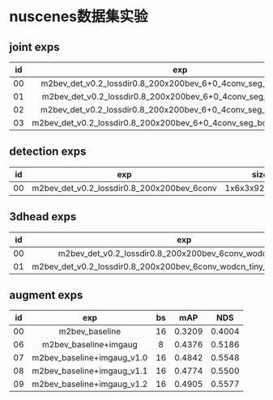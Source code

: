 # nuscenes数据集实验

## joint exps
|id|exp|bs|mAP|NDS|mIoU|IoU@road|IoU@lane|
|:-:|:-:|:-:|:-:|:-:|:-:|:-:|:-:|
|00|m2bev_det_v0.2_lossdir0.8_200x200bev_6+0_4conv_seg_box2d(paper)|24|0.340|0.401|0.523|-|-|
|01|m2bev_det_v0.2_lossdir0.8_200x200bev_6+0_4conv_seg_box2d(repro)|8|0.352|0.407|0.532|0.722|0.341|
|02|m2bev_det_v0.2_lossdir0.8_200x200bev_6+0_4conv_seg_box2d_wodcn|8|0.3237|0.3795|0.505|0.690|0.319|
|03|m2bev_det_v0.2_lossdir0.8_200x200bev_6+0_4conv_seg_box2d_r101_20ep|8|0.3598|0.4258|0.547|0.738|0.356|

## detection exps
|id|exp|size|bs|mAP|NDS|FPS|GPU|
|:-:|:-:|:-:|:-:|:-:|:-:|:-:|:-:|
|00|m2bev_det_v0.2_lossdir0.8_200x200bev_6conv|1x6x3x928x1600|8|0.355|0.409|4.7|8082MiB|

## 3dhead exps
|id|exp|size|bs|mAP|NDS|FPS|GPU|
|:-:|:-:|:-:|:-:|:-:|:-:|:-:|:-:|
|00|m2bev_det_v0.2_lossdir0.8_200x200bev_6conv_wodcn_tiny_pure|1x6x3x928x1600|8|0.3135|0.3631|-|-|
|01|m2bev_det_v0.2_lossdir0.8_200x200bev_6conv_wodcn_tiny_pure_20e+imgaug|1x6x3x928x1600|8|0.3042|0.3615|-|-|


## augment exps
|id|exp|bs|mAP|NDS|
|:-:|:-:|:-:|:-:|:-:|
|00|m2bev_baseline|16|0.3209|0.4004|
|06|m2bev_baseline+imgaug|8|0.4376|0.5186|
|07|m2bev_baseline+imgaug_v1.0|16|0.4842|0.5548|
|08|m2bev_baseline+imgaug_v1.1|16|0.4774|0.5500|
|09|m2bev_baseline+imgaug_v1.2|16|0.4905|0.5577|
